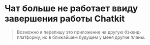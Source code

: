 # Чат больше не работает ввиду завершения работы Chatkit

> Возможно я перепишу это приложение на другую бэкенд-платформу, но в ближайшем будущем у меня другие планы.
